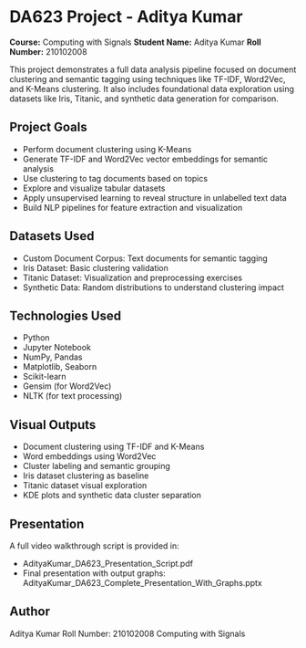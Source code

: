 # DA623  Project - Aditya Kumar

**Course:** Computing with Signals
**Student Name:** Aditya Kumar
**Roll Number:** 210102008

This project demonstrates a full data analysis pipeline focused on document clustering and semantic tagging using techniques like TF-IDF, Word2Vec, and K-Means clustering. It also includes foundational data exploration using datasets like Iris, Titanic, and synthetic data generation for comparison.

## Project Goals

* Perform document clustering using K-Means
* Generate TF-IDF and Word2Vec vector embeddings for semantic analysis
* Use clustering to tag documents based on topics
* Explore and visualize tabular datasets
* Apply unsupervised learning to reveal structure in unlabelled text data
* Build NLP pipelines for feature extraction and visualization

## Datasets Used

* Custom Document Corpus: Text documents for semantic tagging
* Iris Dataset: Basic clustering validation
* Titanic Dataset: Visualization and preprocessing exercises
* Synthetic Data: Random distributions to understand clustering impact

## Technologies Used

* Python
* Jupyter Notebook
* NumPy, Pandas
* Matplotlib, Seaborn
* Scikit-learn
* Gensim (for Word2Vec)
* NLTK (for text processing)

## Visual Outputs

* Document clustering using TF-IDF and K-Means
* Word embeddings using Word2Vec
* Cluster labeling and semantic grouping
* Iris dataset clustering as baseline
* Titanic dataset visual exploration
* KDE plots and synthetic data cluster separation

## Presentation

A full video walkthrough script is provided in:

* AdityaKumar\_DA623\_Presentation\_Script.pdf
* Final presentation with output graphs: AdityaKumar\_DA623\_Complete\_Presentation\_With\_Graphs.pptx

## Author

Aditya Kumar
Roll Number: 210102008
Computing with Signals
